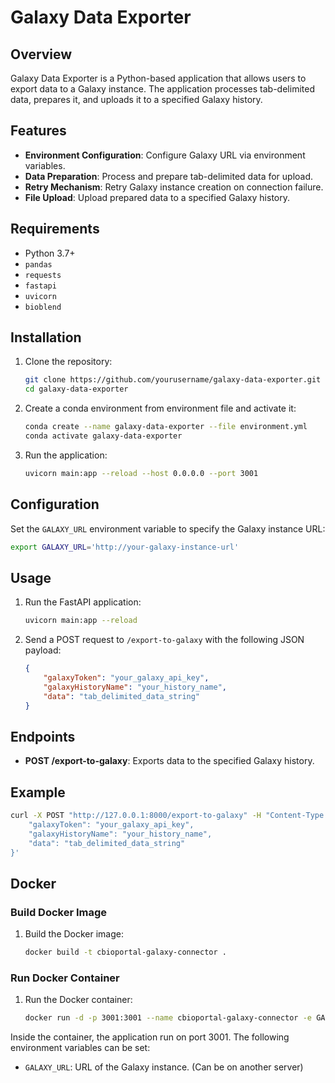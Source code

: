 # Galaxy Data Exporter

## Overview

Galaxy Data Exporter is a Python-based application that allows users to export data to a Galaxy instance. The application processes tab-delimited data, prepares it, and uploads it to a specified Galaxy history.

## Features

- **Environment Configuration**: Configure Galaxy URL via environment variables.
- **Data Preparation**: Process and prepare tab-delimited data for upload.
- **Retry Mechanism**: Retry Galaxy instance creation on connection failure.
- **File Upload**: Upload prepared data to a specified Galaxy history.

## Requirements

- Python 3.7+
- `pandas`
- `requests`
- `fastapi`
- `uvicorn`
- `bioblend`

## Installation

1. Clone the repository:
    ```sh
    git clone https://github.com/yourusername/galaxy-data-exporter.git
    cd galaxy-data-exporter
    ```

2. Create a conda environment from environment file and activate it:
    ```sh
    conda create --name galaxy-data-exporter --file environment.yml
    conda activate galaxy-data-exporter
    ```

3. Run the application:
    ```sh
    uvicorn main:app --reload --host 0.0.0.0 --port 3001
    ```

## Configuration

Set the `GALAXY_URL` environment variable to specify the Galaxy instance URL:
```sh
export GALAXY_URL='http://your-galaxy-instance-url'
```

## Usage

1. Run the FastAPI application:
    ```sh
    uvicorn main:app --reload
    ```

2. Send a POST request to `/export-to-galaxy` with the following JSON payload:
    ```json
    {
        "galaxyToken": "your_galaxy_api_key",
        "galaxyHistoryName": "your_history_name",
        "data": "tab_delimited_data_string"
    }

## Endpoints

- **POST /export-to-galaxy**: Exports data to the specified Galaxy history.

## Example

```sh
curl -X POST "http://127.0.0.1:8000/export-to-galaxy" -H "Content-Type: application/json" -d '{
    "galaxyToken": "your_galaxy_api_key",
    "galaxyHistoryName": "your_history_name",
    "data": "tab_delimited_data_string"
}'
```

## Docker

### Build Docker Image

1. Build the Docker image:
    ```sh
    docker build -t cbioportal-galaxy-connector .
    ```

### Run Docker Container

1. Run the Docker container:
    ```sh
    docker run -d -p 3001:3001 --name cbioportal-galaxy-connector -e GALAXY_URL='http://your-galaxy-instance-url' galaxy-data-exporter
    ```
   
Inside the container, the application run on port 3001.
The following environment variables can be set:
- `GALAXY_URL`: URL of the Galaxy instance. (Can be on another server)

